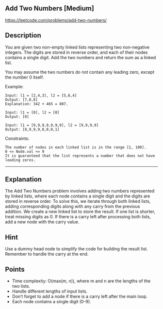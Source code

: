 ## Add Two Numbers [Medium]

https://leetcode.com/problems/add-two-numbers/

## Description

You are given two non-empty linked lists representing two non-negative integers. The digits are stored in reverse order, and each of their nodes contains a single digit. Add the two numbers and return the sum as a linked list.

You may assume the two numbers do not contain any leading zero, except the number 0 itself.

Example:
```
Input: l1 = [2,4,3], l2 = [5,6,4]
Output: [7,0,8]
Explanation: 342 + 465 = 807.

Input: l1 = [0], l2 = [0]
Output: [0]

Input: l1 = [9,9,9,9,9,9,9], l2 = [9,9,9,9]
Output: [8,9,9,9,0,0,0,1]
```

Constraints:
```
The number of nodes in each linked list is in the range [1, 100].
0 <= Node.val <= 9
It is guaranteed that the list represents a number that does not have leading zeros.
```

---

## Explanation

The Add Two Numbers problem involves adding two numbers represented by linked lists, where each node contains a single digit and the digits are stored in reverse order. To solve this, we iterate through both linked lists, adding corresponding digits along with any carry from the previous addition. We create a new linked list to store the result. If one list is shorter, treat missing digits as 0. If there is a carry left after processing both lists, add a new node with the carry value.

## Hint

Use a dummy head node to simplify the code for building the result list. Remember to handle the carry at the end.

## Points

- Time complexity: O(max(m, n)), where m and n are the lengths of the two lists.
- Handle different lengths of input lists.
- Don’t forget to add a node if there is a carry left after the main loop.
- Each node contains a single digit (0-9).
